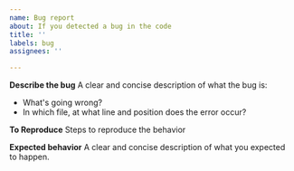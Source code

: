 ```yaml
---
name: Bug report
about: If you detected a bug in the code
title: ''
labels: bug
assignees: ''

---
```


**Describe the bug**
A clear and concise description of what the bug is:
- What's going wrong?
- In which file, at what line and position does the error occur?

**To Reproduce**
Steps to reproduce the behavior

**Expected behavior**
A clear and concise description of what you expected to happen.
